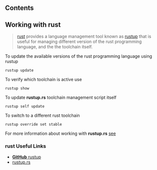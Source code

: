 <a href="contents"></a>

## Contents

<a href="working-with-rust"></a>

## Working with rust

> [rust](https://www.rust-lang.org/en-US/) provides a language management tool known as [rustup](https://github.com/rust-lang-nursery/rustup.rs) that is useful for managing different version of the rust programming language, and the the toolchain itself.

To update the available versions of the rust programming language using rustup

```
rustup update
```

To verify which toolchain is active use

```
rustup show
```

To update **rustup.rs** toolchain management script itself

```
rustup self update
```

To switch to a different rust toolchain

```
rustup override set stable
```

For more information about working with **rustup.rs** [see](https://github.com/rust-lang-nursery/rustup.rs/)

<a href="rust-useful-links"></a>

### rust Useful Links
- [**GitHub** rustup](https://github.com/rust-lang-nursery/rustup.rs)
- [rustup.rs](https://rustup.rs/)
